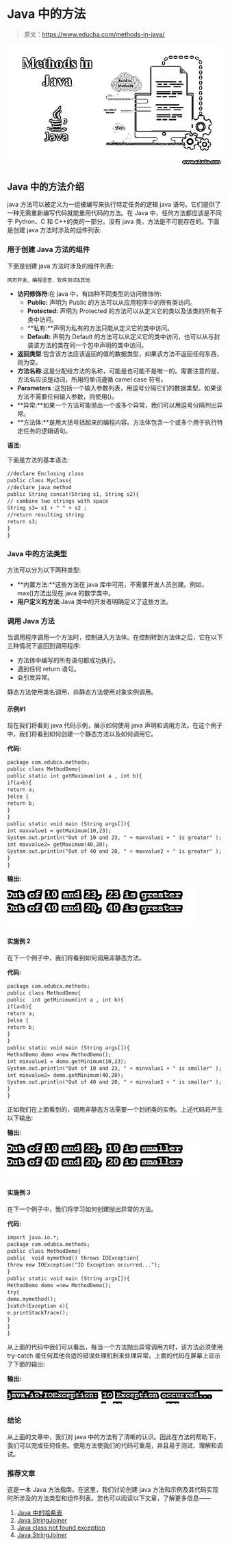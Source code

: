 # Java 中的方法

> 原文：<https://www.educba.com/methods-in-java/>

![methods in java](img/e94f39143720fee750a2fbd9372c5652.png)



## Java 中的方法介绍

java 方法可以被定义为一组被编写来执行特定任务的逻辑 java 语句。它们提供了一种无需重新编写代码就能重用代码的方法。在 Java 中，任何方法都应该是不同于 Python、C 和 C++的类的一部分。没有 java 类，方法是不可能存在的。下面是创建 java 方法时涉及的组件列表:

### 用于创建 Java 方法的组件

下面是创建 java 方法时涉及的组件列表:

<small>网页开发、编程语言、软件测试&其他</small>

*   **访问修饰符**:在 java 中，有四种不同类型的访问修饰符:
    *   **Public:** 声明为 Public 的方法可以从应用程序中的所有类访问。
    *   **Protected:** 声明为 Protected 的方法可以从定义它的类以及该类的所有子类中访问。
    *   **私有:**声明为私有的方法只能从定义它的类中访问。
    *   **Default:** 声明为 Default 的方法可以从定义它的类中访问，也可以从与封装该方法的类在同一个包中声明的类中访问。
*   **返回类型**:包含该方法应该返回的值的数据类型，如果该方法不返回任何东西，则为空。
*   **方法名称**:这是分配给方法的名称，可能是也可能不是唯一的。需要注意的是，方法名应该是动词，所用的单词遵循 camel case 符号。
*   **Parameters** :这包括一个输入参数列表，用逗号分隔它们的数据类型。如果该方法不需要任何输入参数，则使用()。
*   **异常:**如果一个方法可能抛出一个或多个异常，我们可以用逗号分隔列出异常。
*   **方法体:**是用大括号括起来的编程内容。方法体包含一个或多个用于执行特定任务的逻辑语句。

**语法:**

下面是方法的基本语法:

```
//declare Enclosing class
public class Myclass{
//declare java method
public String concat(String s1, String s2){
// combine two strings with space
String s3= s1 + " " + s2 ;
//return resulting string
return s3;
}
}
```

### Java 中的方法类型

方法可以分为以下两种类型:

*   **内置方法:**这些方法在 java 库中可用，不需要开发人员创建。例如，max()方法出现在 java 的数学类中。
*   **用户定义的方法**:Java 类中的开发者明确定义了这些方法。

### 调用 Java 方法

当调用程序调用一个方法时，控制进入方法体。在控制转到方法体之后，它在以下三种情况下返回到调用程序:

*   方法体中编写的所有语句都成功执行。
*   遇到任何 return 语句。
*   会引发异常。

静态方法使用类名调用，非静态方法使用对象实例调用。

#### 示例#1

现在我们将看到 java 代码示例，展示如何使用 java 声明和调用方法。在这个例子中，我们将看到如何创建一个静态方法以及如何调用它。

**代码:**

```
package com.edubca.methods;
public class MethodDemo{
public static int getMaximum(int a , int b){
if(a>b){
return a;
}else {
return b;
}
}
public static void main (String args[]){
int maxvalue1 = getMaximum(10,23);
System.out.println("Out of 10 and 23, " + maxvalue1 + " is greater" );
int maxvalue2= getMaximum(40,20);
System.out.println("Out of 40 and 20, " + maxvalue2 + " is greater" );
}
}
```

**输出:**

![Methods in Java - 1.1](img/61e227f7a804af45754dacaa6399c465.png)



#### 实施例 2

在下一个例子中，我们将看到如何调用非静态方法。

**代码:**

```
package com.edubca.methods;
public class MethodDemo{
public  int getMinimum(int a , int b){
if(a<b){
return a;
}else {
return b;
}
}
public static void main (String args[]){
MethodDemo demo =new MethodDemo();
int minvalue1 = demo.getMinimum(10,23);
System.out.println("Out of 10 and 23, " + minvalue1 + " is smaller" );
int minvalue2= demo.getMinimum(40,20);
System.out.println("Out of 40 and 20, " + minvalue2 + " is smaller" );
}
}
```

正如我们在上面看到的，调用非静态方法需要一个封闭类的实例。上述代码将产生以下输出:

**输出:**

![Methods in Java - 1.2](img/ecdbe0bd9c8b5449be01eadb1a4d43a8.png)



#### 实施例 3

在下一个例子中，我们将学习如何创建抛出异常的方法。

**代码:**

```
import java.io.*;
package com.edubca.methods;
public class MethodDemo{
public  void mymethod() throws IOException{
throw new IOException("IO Exception occurred...");
}
public static void main (String args[]){
MethodDemo demo =new MethodDemo();
try{
demo.mymethod();
}catch(Exception e){
e.printStackTrace();
}
}
}
```

从上面的代码中我们可以看出，每当一个方法抛出异常调用方时，该方法必须使用 try-catch 或任何其他合适的错误处理机制来处理异常。上面的代码在屏幕上显示了下面的输出:

**输出:**

![Example- 1.3](img/d84f1dbd0d09698f8b62e3fe47782f3c.png)



### 结论

从上面的文章中，我们对 java 中的方法有了清晰的认识。因此在方法的帮助下，我们可以完成任何任务。使用方法使我们的代码可重用，并且易于测试、理解和调试。

### 推荐文章

这是一本 Java 方法指南。在这里，我们讨论创建 java 方法和示例及其代码实现时所涉及的方法类型和组件列表。您也可以阅读以下文章，了解更多信息——

1.  [Java 中的哈希表](https://www.educba.com/hashtable-in-java/)
2.  [Java StringJoiner](https://www.educba.com/java-stringjoiner/)
3.  [Java class not found exception](https://www.educba.com/java-classnotfoundexception/)
4.  [Java StringJoiner](https://www.educba.com/java-stringjoiner/)






